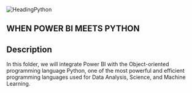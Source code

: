 ![HeadingPython](https://github.com/deepakm925/Power-BI/blob/main/When-Python-meets-Power-BI/resources/heading-python.png)

## WHEN POWER BI MEETS PYTHON

## Description
In this folder, we will integrate Power BI with the Object-oriented programming language Python, one of the most powerful and efficient programming languages used for Data Analysis, Science, and Machine Learning. 


